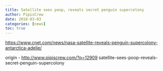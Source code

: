 ```yaml
---
title: Satellite sees poop, reveals secret penguin supercolony
author: PipisCrew
date: 2018-03-03
categories: [news]
toc: true
---
```


https://www.cnet.com/news/nasa-satellite-reveals-penguin-supercolony-antarctica-adelie/

origin - http://www.pipiscrew.com/?p=12909 satellite-sees-poop-reveals-secret-penguin-supercolony